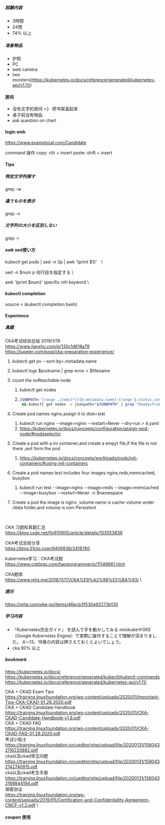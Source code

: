 
##### 試験内容
* 3時間
* 24問
* 74% 以上

##### 准备物品
* 护照
* PC
* web camera
* two moniters(https://kubernetes.io/docs/reference/generated/kubernetes-api/v1.11/)

#### 房间
* 没有文字的房间 =》 把书架盖起来
* 桌子前没有物品 
* ask question on chart


#### login web
https://www.examslocal.com/Candidate

command 操作
copy: ctlr + insert
paste: shift + insert

#### Tips
##### 特定文字列探す
grep -w 
##### 違うものを表示
grep -v
##### 文字列の大小を区別しない
grep -i
#### awk sed使い方
kubectl get pods | sed -n 3p | awk ‘{print $1}’　\

sed -n $num p 何行目を指定する \

awk ‘{print $num}’ specific nth keyword \

#### kubectl completion
source < (kubectl completion bash)
#### Experience
##### 真题
CKA考试经验总结 2019/1/19\
https://www.jianshu.com/p/135c1d618a79 \
https://lupeier.com/post/cka-preparation-experience/

1. kubectl get pv --sort-by=.metadata.name

2. kubectl logs $podname | grep error > $filename

3. count the noReachable node

   1. kubectl get nodes

   2. ```bash
      JSONPATH='{range .items[*]}{@.metadata.name}:{range @.status.conditions[*]}{@.type}={@.status};{end}{end}' \
       && kubectl get nodes -o jsonpath="$JSONPATH" | grep "Ready=True"
      ```
   
4. Create pod names nginx,assign it to disk=stat

   1. kubectl run nginx --image=nginx --restart=Never --dry-run > 4.yaml
   2.  https://kubernetes.io/docs/concepts/configuration/assign-pod-node/#nodeselector   
   
5. Create a pod with a ini container,and create a empyt file,if the file is not there ,exit form the pod

   1. https://kubernetes.io/docs/concepts/workloads/pods/init-containers/#using-init-containers

6. Create a pod names test includes four images nginx,reds,memcached, busybox

   1. kubectl run test --image=nginx --image=redis --image=memcached --image=busybox --restart=Never -n $namespace
7. Create a pod the image is nginx ,volume name is cache-volume under /data folder,and volume is non-Persistent


​    


CKA 习题和真题汇总 \
https://blog.csdn.net/fly910905/article/details/103553839 

CKA考试总结分享 \
https://blog.51cto.com/9406836/2418780 

kubernetes学习：CKA考试题 \
https://www.cnblogs.com/haoprogrammer/p/11149661.html 

CKA题库 \
https://www.jxhs.me/2019/11/17/CKA%E9%A2%98%E5%BA%93/ \
##### 提示
https://qiita.com/oke-py/items/46ecb3f530a92273b130

##### 学习内容

* 『Kubernetes完全ガイド』
を読んで手を動かしてみる
minikubeやGKE（Google Kubernetes Engine）で実際に操作することで理解が深まりました。
4〜13、19章の内容は押さえておくとよいでしょう。
* cka 90% 以上

##### bookmark
https://kubernetes.io/docs/
https://kubernetes.io/docs/reference/generated/kubectl/kubectl-commands
https://kubernetes.io/docs/reference/generated/kubernetes-api/v1.11/


CKA + CKAD Exam Tips \
https://training.linuxfoundation.org/wp-content/uploads/2020/01/Important-Tips-CKA-CKAD-01.28.2020.pdf \
CKA + CKAD Candidate Handbook \
https://training.linuxfoundation.org/wp-content/uploads/2020/01/CKA-CKAD-Candidate-Handbook-v1.8.pdf \
CKA + CKAD FAQ \
https://training.linuxfoundation.org/wp-content/uploads/2020/01/CKA-CKAD-FAQ-01.28.2020.pdf \
考试小贴士 \
https://training.linuxfoundation.cn/ueditor/php/upload/file/20200131/1580432116220882.pdf \
cka以及ckad常见问题 \
https://training.linuxfoundation.cn/ueditor/php/upload/file/20200131/1580432142740915.pdf \
cka以及ckad考生手册 \
https://training.linuxfoundation.cn/ueditor/php/upload/file/20200131/1580432168844194.pdf \
保密协议 \
https://training.linuxfoundation.org/wp-content/uploads/2019/05/Certification-and-Confidentiality-Agreement-CNCF-v1.2.pdf \


#### coupon 使用

